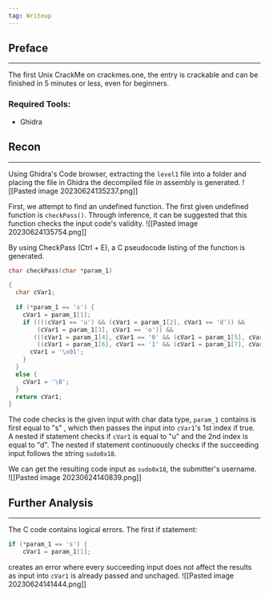 ```yaml
---
tag: Writeup
---
```

## Preface
---
The first Unix CrackMe on crackmes.one, the entry is crackable and can be finished in 5 minutes or less, even for beginners.   

### Required Tools:
- Ghidra

## Recon
---
Using Ghidra's Code browser, extracting the `level1` file into a folder and placing the file in Ghidra the decompiled file in assembly is generated.
![[Pasted image 20230624135237.png]]

First, we attempt to find an undefined function. The first given undefined function is `checkPass()`. Through inference, it can be suggested that this function checks the input code's validity.
![[Pasted image 20230624135754.png]]

By using CheckPass (Ctrl + E), a C pseudocode listing of the function is generated.
```C
char checkPass(char *param_1)

{
  char cVar1;
  
  if (*param_1 == 's') {
    cVar1 = param_1[1];
    if ((((cVar1 == 'u') && (cVar1 = param_1[2], cVar1 == 'd')) &&
        (cVar1 = param_1[3], cVar1 == 'o')) &&
       (((cVar1 = param_1[4], cVar1 == '0' && (cVar1 = param_1[5], cVar1 == 'x')) &&
        ((cVar1 = param_1[6], cVar1 == '1' && (cVar1 = param_1[7], cVar1 == '8')))))) {
      cVar1 = '\x01';
    }
  }
  else {
    cVar1 = '\0';
  }
  return cVar1;
}
```

The code checks is the given input with char data type, `param_1` contains is first equal to "s" , which then passes the input into `cVar1`'s 1st index if true. A nested if statement checks if `cVar1` is equal to "u" and the 2nd index is equal to "d". The nested if statement continuously checks if the succeeding input follows the string `sudo0x18`. 

We can get the resulting code input as `sudo0x18`, the submitter's username.
![[Pasted image 20230624140839.png]]
## Further Analysis
---
The C code contains logical errors. The first if statement:
```C
if (*param_1 == 's') {
    cVar1 = param_1[1];
```
creates an error where every succeeding input does not affect the results as input into `cVar1` is already passed and unchaged. 
![[Pasted image 20230624141444.png]]